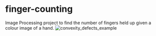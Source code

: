 # finger-counting
Image Processing project to find the number of fingers held up given a colour image of a hand.
![convexity_defects_example](https://user-images.githubusercontent.com/60894050/129353563-b1d880ee-6149-497d-9f7a-ba41e565ce35.png)
